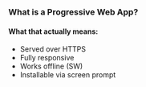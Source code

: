 ### What is a Progressive Web App?

#### What that actually means:
- Served over HTTPS
- Fully responsive
- Works offline (SW)
- Installable via screen prompt
